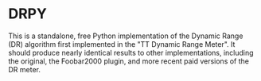 # DRPY

This is a standalone, free Python implementation of the Dynamic Range (DR) algorithm first
implemented in the "TT Dynamic Range Meter". It should produce nearly identical results to other
implementations, including the original, the Foobar2000 plugin, and more recent paid versions of
the DR meter.

